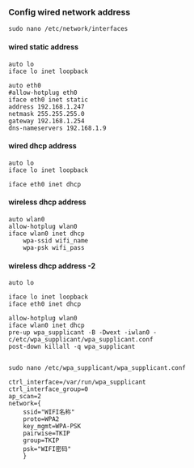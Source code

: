 ### Config wired network address

	sudo nano /etc/network/interfaces

#### wired static address

	auto lo
	iface lo inet loopback

	auto eth0
	#allow-hotplug eth0
	iface eth0 inet static
	address 192.168.1.247
	netmask 255.255.255.0
	gateway 192.168.1.254
	dns-nameservers 192.168.1.9

#### wired dhcp address

	auto lo
	iface lo inet loopback
	
	iface eth0 inet dhcp

#### wireless dhcp address

	auto wlan0
	allow-hotplug wlan0
	iface wlan0 inet dhcp
        wpa-ssid wifi_name
        wpa-psk wifi_pass

#### wireless dhcp address -2

	auto lo

	iface lo inet loopback
	iface eth0 inet dhcp

	allow-hotplug wlan0
	iface wlan0 inet dhcp
	pre-up wpa_supplicant -B -Dwext -iwlan0 -c/etc/wpa_supplicant/wpa_supplicant.conf
	post-down killall -q wpa_supplicant
	

	sudo nano /etc/wpa_supplicant/wpa_supplicant.conf

	ctrl_interface=/var/run/wpa_supplicant
	ctrl_interface_group=0
	ap_scan=2
	network={   
	    ssid="WIFI名称"
	    proto=WPA2
	    key_mgmt=WPA-PSK
	    pairwise=TKIP
	    group=TKIP
	    psk="WIFI密码"
	    }
